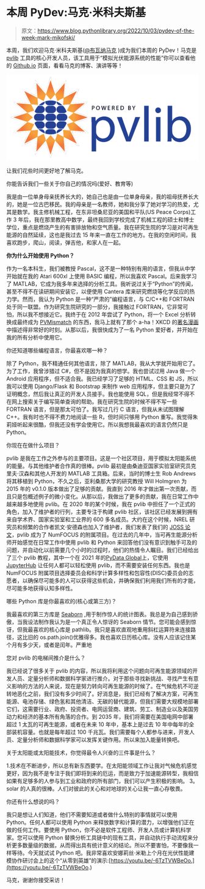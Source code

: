 # 本周 PyDev:马克·米科夫斯基

> 原文：<https://www.blog.pythonlibrary.org/2022/10/03/pydev-of-the-week-mark-mikofski/>

本周，我们欢迎马克·米科夫斯基([@布瓦纳马克](https://twitter.com/bwanamarko) )成为我们本周的 PyDev！马克是 [pvlib](https://pvlib-python.readthedocs.io/) 工具的核心开发人员，该工具用于“模拟光伏能源系统的性能”你可以查看他的 [Github.io](https://mikofski.github.io/) 页面，看看马克的博客、演讲等等！

![pvlib logo](img/a3c7529c80d643360a6cba8ad715fad8.png)

让我们花些时间更好地了解马克。

你能告诉我们一些关于你自己的情况吗(爱好、教育等)

我是由一位单身母亲抚养长大的，她自己也是由一位单身母亲，我的祖母抚养长大的，她是一位古巴移民。我的母亲是一名教师，她和我分享了她对学习的热爱，尤其是数学。我主修机械工程，在东非坦桑尼亚的美国和平队(US Peace Corps)工作 3 年后，我在那里教高中数学，最终我回到学校完成了机械工程的硕士和博士学位，重点是燃烧产生的有害排放物和空气质量。我在研究生院的学习是对可再生能源的自然延续，这也是我过去 15 年来一直在工作的地方。在我的空闲时间，我喜欢跑步，爬山，阅读，弹吉他，和家人在一起。

 **你为什么开始使用 Python？**

作为一名本科生，我们被教授 Pascal，这不是一种特别有用的语言，但我从中学开始就在我的 Atari 600xl 上使用 BASIC 编程，所以我喜欢 Pascal。后来我学习了 MATLAB，它成为我多年来选择的分析工具。我听说过关于“Python”的传闻，甚至不得不在读研期间安装它，以便使用 Cantera 库来研究燃烧等化学反应的热力学。然而，我认为 Python 是一种“严肃的”编程语言，与 C/C++和 FORTRAN 处于同一联盟。作为研究生院研究的一部分，我接触过 FORTRAN，它非常可怕，所以我不想接近它。我终于在 2012 年尝试了 Python，将一个 Excel 分析转换成最终成为 [PVMismatch](https://sunpower.github.io/PVMismatch/) 的东西，我马上就有了那个 a-ha！XKCD 的[著名漫画](https://xkcd.com/353/)中描述得非常好的时刻。从那以后，我很快成为了一名 Python 爱好者，并开始在我的所有分析中使用它。

你还知道哪些编程语言，你最喜欢哪一种？

除了 Python，我不精通任何其他语言，除了 MATLAB，我从大学就开始用它了。为了工作，我曾涉猎过 C#，但不是因为我真的想学。我也尝试过用 Java 做一个 Android 应用程序，但不适合我。我已经学习了足够的 HTML、CSS 和 JS，所以我可以使用 Django/Flask 和 Bootstrap 来制作 web 应用程序，但主要只是为了证明概念，然后我让真正的开发人员接手。我也能使用 SQL，但是我经常不得不在网上搜索关于编写简单查询的帮助。我在研究生院的时候不得不写一些 FORTRAN 语言，但是那太可怕了。我写过几行 C 语言，但我从未试图理解 C++。我有时也不得不费力地阅读一些 R，但时间只够用 Python 重写。我觉得朱莉娅听起来很酷，但我还没有学会使用它。所以我想我最喜欢的语言仍然只是 Python。

你现在在做什么项目？

pvlib 是我在工作之外参与的主要项目。这是一个社区项目，用于模拟太阳能系统的能量。与其他维护者合作真的很棒。pvlib 最初是由桑迪亚国家实验室研究员克里夫·汉森和其他人开发的 MATLAB 工具箱。后来，当时的博士生 Rob Andrews 将其移植到 Python，不久之后，亚利桑那大学的研究教授 Will Holmgren 为 2015 年的 v0.1.0 版本做出了足够的贡献。我直到 2016 年才做出第一次贡献，而且只是包概述例子的微小变化。从那以后，我做出了更多的贡献，我在日常工作中越来越多地使用 pvlib。在 2020 年的某个时候，我在 pvlib 中担任了一个正式的角色，加入了维护者的行列，主要专注于构建 pvlib 社区，该社区已经发展到拥有来自学术界、国家实验室和工业界的 600 多名成员。大约在这个时候，NREL 研究员和频繁的合作者凯文·安德森也加入了维护者，我们发表了我们的 [JOSS 论文](https://doi.org/10.21105/joss.00884)，pvlib 成为了 NumFOCUS 的附属项目。在过去的几年中，当可再生能源分析师开始感觉在日常工作中使用 pvlib 和 Python 来回答他们没有意识到触手可及的问题，并自动化以前需要几个小时的过程时，他们的热情令人瞩目。我们已经给出了三个 pvlib 教程，其中一个在 2021 年的[PyData Global](https://youtu.be/sweUakFg3I8)上，它使用 [JupyterHub](https://pvsc-python-tutorials.github.io/pyData-2021-Solar-PV-Modeling) 让任何人都可以轻松使用 pvlib，而不需要安装任何东西。我也是 NumFOCUS 附属项目选择委员会和科学计算多样性和包容性(DISC)委员会的志愿者，以确保尽可能多的人可以获得这些机会，并确保我们利用我们所有的才能，尽可能多地获得认知多样性。

哪些 Python 库是你最喜欢的(核心或第三方)？

我最喜欢的第三方库是 [Seaborn](https://seaborn.pydata.org/) ,用于制作惊人的统计图表。我总是为自己感到骄傲，当我设法制作我认为是一个真正令人惊讶的 Seaborn 情节。您可能会感到惊讶，但我最喜欢的核心库是 pathlib。我只是喜欢直观地重用斜杠运算符来连接路径，这比旧的 os.path.join()优雅得多。我也喜欢日历核心库。没有人应该记住某个月有多少天，或者是闰年。严重地

您对 pvlib 的电梯间推介是什么？

我已经说了很多关于 pvlib 的内容，所以我将利用这个问题向可再生能源领域的开发人员、定量分析师和数据科学家进行推介。对于那些寻找新挑战、寻找产生有意义影响的方法的人来说，现在是努力转向可再生能源的时候了。在气候危机不可逆转地恶化之前，我们没有多少时间了。好消息是，我们已经有了解决方案，可再生能源、电池存储、绿色氢和其他清洁、无碳的替代能源，但我们需要大规模地部署它们，这需要行业、政府、投资者、电网运营商、建筑、劳工、制造业以及美国劳动力和经济的基本所有角落的合作。到 2035 年，我们将需要在美国电网中部署超过 1 太瓦的可再生能源，或者在未来 10 年中，基本上是过去 10 年中每年的全部装机容量。也就是每年超过 100 千兆瓦。我们需要每个人都参与进来，开发人员、定量分析师和数据科学家可以发挥关键作用。所以来加入能量转换吧。

关于太阳能或太阳能技术，你觉得最令人兴奋的三件事是什么？

1.技术在不断进步，所以总有新东西要学。在太阳能领域工作让我对气候危机感觉更好，因为我不是专注于我们即将到来的厄运，而是致力于加速能源转型，我相信如果有足够多的人参与到工业和政府的所有部门，我们可以产生积极的影响。
3。solar 的人真的很棒。人们对彼此的关心和对地球的关心让我一直心存敬畏。

你还有什么想说的吗？

我只是想让人们知道，他们不需要知道或者做什么特别的事情就可以使用 Python。任何人都可以使用 Python 来释放数字和计算的潜力，以增强他们正在做的任何工作。要使用 Python，你不必是软件工程师、开发人员或计算机科学家。您可以使用 Python 替换分析工具链中的现有工具，并自动执行手动流程来分析更多数量级的数据，从而得出具有统计意义的结论。所以不要害怕，不要像我一样等待。今天就试试 Python 吧。我非常喜欢安娜莉丝·米勒上个月在光伏性能建模协作研讨会上的这个“从零到英雄”的演示:[https://youtu.be/-6TzTVWBeOo.](https://youtu.be/-6TzTVWBeOo.)

马克，谢谢你接受采访！